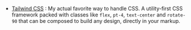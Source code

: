 - [Tailwind CSS](https://tailwindcss.com/) : My actual favorite way to handle CSS. A utility-first CSS framework packed with classes like `flex`, `pt-4`, `text-center` and `rotate-90` that can be composed to build any design, directly in your markup.